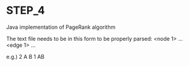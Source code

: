 # STEP_4
Java implementation of PageRank algorithm

The text file needs to be in this form to be properly parsed:
<Number of nodes>
<node 1>
...
<Number of edges>
<edge 1>
...

e.g.)
2
A
B
1
AB
